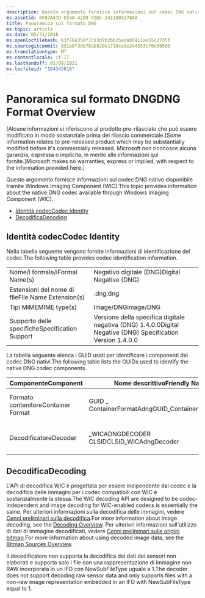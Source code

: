```yaml
---
description: Questo argomento fornisce informazioni sul codec DNG nativo disponibile tramite Windows Imaging Component (WIC).
ms.assetid: 6F87A47D-E54A-42D9-92DC-2411803278AA
title: Panoramica sul formato DNG
ms.topic: article
ms.date: 05/31/2018
ms.openlocfilehash: 63f766356f7c13d7b2bb25adab5411ae55c2735f
ms.sourcegitcommit: 831e8f3db78ab820e1710cede244553c70e50500
ms.translationtype: MT
ms.contentlocale: it-IT
ms.lasthandoff: 01/08/2021
ms.locfileid: "104345816"
---
```

# <a name="dng-format-overview"></a><span data-ttu-id="2dc95-103">Panoramica sul formato DNG</span><span class="sxs-lookup"><span data-stu-id="2dc95-103">DNG Format Overview</span></span>

<span data-ttu-id="2dc95-104">\[Alcune informazioni si riferiscono al prodotto pre-rilasciato che può essere modificato in modo sostanziale prima del rilascio commerciale.</span><span class="sxs-lookup"><span data-stu-id="2dc95-104">\[Some information relates to pre-released product which may be substantially modified before it's commercially released.</span></span> <span data-ttu-id="2dc95-105">Microsoft non riconosce alcuna garanzia, espressa o implicita, in merito alle informazioni qui fornite.\]</span><span class="sxs-lookup"><span data-stu-id="2dc95-105">Microsoft makes no warranties, express or implied, with respect to the information provided here.\]</span></span>

<span data-ttu-id="2dc95-106">Questo argomento fornisce informazioni sul codec DNG nativo disponibile tramite Windows Imaging Component (WIC).</span><span class="sxs-lookup"><span data-stu-id="2dc95-106">This topic provides information about the native DNG codec available through Windows Imaging Component (WIC).</span></span>

-   [<span data-ttu-id="2dc95-107">Identità codec</span><span class="sxs-lookup"><span data-stu-id="2dc95-107">Codec Identity</span></span>](#codec-identity)
-   [<span data-ttu-id="2dc95-108">Decodifica</span><span class="sxs-lookup"><span data-stu-id="2dc95-108">Decoding</span></span>](#decoding)

## <a name="codec-identity"></a><span data-ttu-id="2dc95-109">Identità codec</span><span class="sxs-lookup"><span data-stu-id="2dc95-109">Codec Identity</span></span>

<span data-ttu-id="2dc95-110">Nella tabella seguente vengono fornite informazioni di identificazione del codec.</span><span class="sxs-lookup"><span data-stu-id="2dc95-110">The following table provides codec identification information.</span></span>



|                        |                                                      |
|------------------------|------------------------------------------------------|
| <span data-ttu-id="2dc95-111">Nome/i formale/i</span><span class="sxs-lookup"><span data-stu-id="2dc95-111">Formal Name(s)</span></span>         | <span data-ttu-id="2dc95-112">Negativo digitale (DNG)</span><span class="sxs-lookup"><span data-stu-id="2dc95-112">Digital Negative (DNG)</span></span>                               |
| <span data-ttu-id="2dc95-113">Estensioni del nome di file</span><span class="sxs-lookup"><span data-stu-id="2dc95-113">File Name Extension(s)</span></span> | <span data-ttu-id="2dc95-114">.dng</span><span class="sxs-lookup"><span data-stu-id="2dc95-114">.dng</span></span>                                                 |
| <span data-ttu-id="2dc95-115">Tipi MIME</span><span class="sxs-lookup"><span data-stu-id="2dc95-115">MIME type(s)</span></span>           | <span data-ttu-id="2dc95-116">Image/DNG</span><span class="sxs-lookup"><span data-stu-id="2dc95-116">image/DNG</span></span>                                            |
| <span data-ttu-id="2dc95-117">Supporto delle specifiche</span><span class="sxs-lookup"><span data-stu-id="2dc95-117">Specification Support</span></span>  | <span data-ttu-id="2dc95-118">Versione della specifica digitale negativa (DNG) 1.4.0.0</span><span class="sxs-lookup"><span data-stu-id="2dc95-118">Digital Negative (DNG) Specification Version 1.4.0.0</span></span> |



 

<span data-ttu-id="2dc95-119">La tabella seguente elenca i GUID usati per identificare i componenti dei codec DNG nativi.</span><span class="sxs-lookup"><span data-stu-id="2dc95-119">The following table lists the GUIDs used to identify the native DNG codec components.</span></span>



| <span data-ttu-id="2dc95-120">Componente</span><span class="sxs-lookup"><span data-stu-id="2dc95-120">Component</span></span>        | <span data-ttu-id="2dc95-121">Nome descrittivo</span><span class="sxs-lookup"><span data-stu-id="2dc95-121">Friendly Name</span></span>             | <span data-ttu-id="2dc95-122">GUID</span><span class="sxs-lookup"><span data-stu-id="2dc95-122">GUID</span></span>                                |
|------------------|---------------------------|-------------------------------------|
| <span data-ttu-id="2dc95-123">Formato contenitore</span><span class="sxs-lookup"><span data-stu-id="2dc95-123">Container Format</span></span> | <span data-ttu-id="2dc95-124">GUID \_ ContainerFormatAdng</span><span class="sxs-lookup"><span data-stu-id="2dc95-124">GUID\_ContainerFormatAdng</span></span> | <span data-ttu-id="2dc95-125">f3ff6d0d-38c0-41c4-b1fe1f3824f17b84</span><span class="sxs-lookup"><span data-stu-id="2dc95-125">f3ff6d0d-38c0-41c4-b1fe1f3824f17b84</span></span> |
| <span data-ttu-id="2dc95-126">Decodificatore</span><span class="sxs-lookup"><span data-stu-id="2dc95-126">Decoder</span></span>          | <span data-ttu-id="2dc95-127">\_WICADNGDECODER CLSID</span><span class="sxs-lookup"><span data-stu-id="2dc95-127">CLSID\_WICAdngDecoder</span></span>     | <span data-ttu-id="2dc95-128">981d9411-909e-42a7-8f5da747ff052edb</span><span class="sxs-lookup"><span data-stu-id="2dc95-128">981d9411-909e-42a7-8f5da747ff052edb</span></span> |



 

## <a name="decoding"></a><span data-ttu-id="2dc95-129">Decodifica</span><span class="sxs-lookup"><span data-stu-id="2dc95-129">Decoding</span></span>

<span data-ttu-id="2dc95-130">L'API di decodifica WIC è progettata per essere indipendente dal codec e la decodifica delle immagini per i codec compatibili con WIC è sostanzialmente la stessa.</span><span class="sxs-lookup"><span data-stu-id="2dc95-130">The WIC decoding API are designed to be codec-independent and image decoding for WIC-enabled codecs is essentially the same.</span></span> <span data-ttu-id="2dc95-131">Per ulteriori informazioni sulla decodifica delle immagini, vedere [Cenni preliminari sulla decodifica](-wic-creating-decoder.md).</span><span class="sxs-lookup"><span data-stu-id="2dc95-131">For more information about image decoding, see the [Decoding Overview](-wic-creating-decoder.md).</span></span> <span data-ttu-id="2dc95-132">Per ulteriori informazioni sull'utilizzo di dati di immagine decodificati, vedere [Cenni preliminari sulle origini bitmap](-wic-bitmapsources.md).</span><span class="sxs-lookup"><span data-stu-id="2dc95-132">For more information about using decoded image data, see the [Bitmap Sources Overview](-wic-bitmapsources.md).</span></span>

<span data-ttu-id="2dc95-133">Il decodificatore non supporta la decodifica dei dati dei sensori non elaborati e supporta solo i file con una rappresentazione di immagine non RAW incorporata in un IFD con NewSubFileType uguale a 1.</span><span class="sxs-lookup"><span data-stu-id="2dc95-133">The decoder does not support decoding raw sensor data and only supports files with a non-raw image representation embedded in an IFD with NewSubFileType equal to 1.</span></span>

 

 



